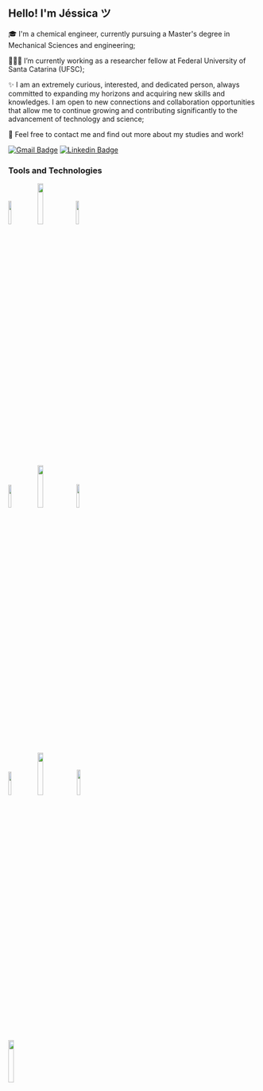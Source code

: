 <!-- Your title -->
## Hello! I'm Jéssica ツ

🎓 I'm a chemical engineer, currently pursuing a Master's degree in Mechanical Sciences and engineering;

👩🏻‍💻 I’m currently working as a researcher fellow at Federal University of Santa Catarina (UFSC);

✨ I am an extremely curious, interested, and dedicated person, always committed to expanding my horizons and acquiring new skills and knowledges. I am open to new connections and collaboration opportunities that allow me to continue growing and contributing significantly to the advancement of technology and science;


💬 Feel free to contact me and find out more about my studies and work!

[![Gmail Badge](https://img.shields.io/badge/Gmail-D14836?style=for-the-badge&logo=gmail&logoColor=white)](mailto:jessicafernanda.rebelo@gmail.com "Connect via Email")
[![Linkedin Badge](https://img.shields.io/badge/LinkedIn-0077B5?style=for-the-badge&logo=linkedin&logoColor=white)](https://www.linkedin.com/in/jessicafrebelo/)

  <!-- Your languages and tools. Be careful with the alignment. 
  You can use this sites to get logos: https://www.vectorlogo.zone or https://simpleicons.org/
  -->
   ### Tools and Technologies
   <span><img width="11%" src="https://img.shields.io/badge/Python-3776AB?style=for-the-badge&logo=python&logoColor=white"/></span>
   <img width="14.5%" src="https://img.shields.io/badge/JavaScript-F7DF1E?style=for-the-badge&logo=javascript&logoColor=black"/>
   <span><img width="11%" src="https://img.shields.io/badge/Node.js-43853D?style=for-the-badge&logo=node.js&logoColor=white"/></span>
  <br/>
  <img width="10.9%" src="https://img.shields.io/badge/HTML5-E34F26?style=for-the-badge&logo=html5&logoColor=white"/>
  <img width="14.8%" src="https://img.shields.io/badge/MongoDB-4EA94B?style=for-the-badge&logo=mongodb&logoColor=white"/>
  <img width="11%" src="https://img.shields.io/badge/CSS3-1572B6?style=for-the-badge&logo=css3&logoColor=white"/>
  <br>
  <img width="11%" src="https://img.shields.io/badge/React-20232A?style=for-the-badge&logo=react&logoColor=61DAFB"/>
  <img width="14.8% " src="https://img.shields.io/badge/TypeScript-007ACC?style=for-the-badge&logo=typescript&logoColor=white"/>
  <img width="11.5%" src="https://img.shields.io/badge/SQLite-07405E?style=for-the-badge&logo=sqlite&logoColor=white"/>
  <br>
  <img width="14.8%" src="https://img.shields.io/badge/Java-%23ED8B00.svg?logo=openjdk&logoColor=white"/></span>
</p>
<br />

 

